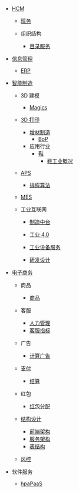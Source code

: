   - [HCM](/HCM/README.md)
    - [班务](/HCM/班务/README.md)
      
    - 组织结构
      - [目录服务](/HCM/组织结构/目录服务.md)
  - [信息管理](/信息管理/README.md)
    - [ERP](/信息管理/ERP/README.md)
      
  - [智能制造](/智能制造/README.md)
    - 3D 建模
      - [Magics](/智能制造/3D%20建模/Magics/README.md)
        
    - [3D 打印](/智能制造/3D%20打印/README.md)
      - [增材制造](/智能制造/3D%20打印/增材制造/README.md)
        - [BoP](/智能制造/3D%20打印/增材制造/BoP.md)
      - 应用行业
        - [鞋](/智能制造/3D%20打印/应用行业/鞋/README.md)
          - [鞋工业概况](/智能制造/3D%20打印/应用行业/鞋/鞋工业概况.md)
    - [APS](/智能制造/APS/README.md)
      - [排程算法](/智能制造/APS/排程算法.md)
    - [MES](/智能制造/MES/README.md)
      
    - 工业互联网
      - [制造中台](/智能制造/工业互联网/制造中台/README.md)
        
      - [工业 4.0](/智能制造/工业互联网/工业%204.0/README.md)
        
      - [工业设备服务](/智能制造/工业互联网/工业设备服务/README.md)
        
      - [研发设计](/智能制造/工业互联网/研发设计/README.md)
        
  - [电子商务](/电子商务/README.md)
    - 商品
      - [商品](/电子商务/商品/商品.md)
    - 客服
      - [人力管理](/电子商务/客服/人力管理.md)
      - [客服指标](/电子商务/客服/客服指标.md)
    - 广告
      - [计算广告](/电子商务/广告/计算广告.md)
    - [支付](/电子商务/支付/README.md)
      - [结算](/电子商务/支付/结算/README.md)
        
    - 红包
      - [红包分配](/电子商务/红包/红包分配.md)
    - [结构设计](/电子商务/结构设计/README.md)
      - [前端架构](/电子商务/结构设计/前端架构.md)
      - [服务架构](/电子商务/结构设计/服务架构.md)
      - [表结构](/电子商务/结构设计/表结构.md)
    - [风控](/电子商务/风控/README.md)
      
  - 软件服务
    - [hpaPaaS](/软件服务/hpaPaaS/README.md)
      
